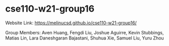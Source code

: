 # cse110-w21-group16
Website Link: https://melinucsd.github.io/cse110-w21-group16/

Group Members: Aven Huang, Fengdi Liu, Joshue Aguirre, Kevin Stubbings, Matias Lin, Lara Daneshgaran Bajastani, Shuhua Xie, Samuel Liu, Yuru Zhou
